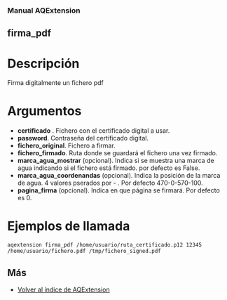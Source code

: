 ### Manual AQExtension

## firma_pdf

# Descripción
Firma digitalmente un fichero pdf

# Argumentos
- **certificado** . Fichero con el certificado digital a usar.
- **password**. Contraseña del certificado digital.
- **fichero_original**. Fichero a firmar.
- **fichero_firmado**. Ruta donde se guardará el fichero una vez firmado.
- **marca_agua_mostrar** (opcional). Indica si se muestra una marca de agua indicando si el fichero está firmado. por defecto es False.
- **marca_agua_coordenandas** (opcional). Indica la posición de la marca de agua. 4 valores pserados por *-* . Por defecto 470-0-570-100.
- **pagina_firma** (opcional). Indica en que página se firmará. Por defecto es 0.


# Ejemplos de llamada
```
aqextension firma_pdf /home/usuario/ruta_certificado.p12 12345 /home/usuario/fichero.pdf /tmp/fichero_signed.pdf 

```

## Más

- [Volver al índice de AQExtension](../index.md)